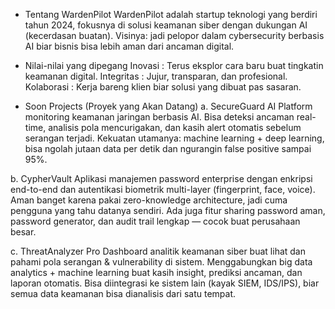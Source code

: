 - Tentang WardenPilot
WardenPilot adalah startup teknologi yang berdiri tahun 2024, fokusnya di solusi keamanan siber dengan dukungan AI (kecerdasan buatan).
Visinya: jadi pelopor dalam cybersecurity berbasis AI biar bisnis bisa lebih aman dari ancaman digital.

- Nilai-nilai yang dipegang 
Inovasi : Terus eksplor cara baru buat tingkatin keamanan digital.
Integritas : Jujur, transparan, dan profesional.
Kolaborasi : Kerja bareng klien biar solusi yang dibuat pas sasaran.


- Soon Projects (Proyek yang Akan Datang)
a. SecureGuard AI
Platform monitoring keamanan jaringan berbasis AI.
Bisa deteksi ancaman real-time, analisis pola mencurigakan, dan kasih alert otomatis sebelum serangan terjadi.
Kekuatan utamanya: machine learning + deep learning, bisa ngolah jutaan data per detik dan ngurangin false positive sampai 95%.

b. CypherVault
Aplikasi manajemen password enterprise dengan enkripsi end-to-end dan autentikasi biometrik multi-layer (fingerprint, face, voice).
Aman banget karena pakai zero-knowledge architecture, jadi cuma pengguna yang tahu datanya sendiri.
Ada juga fitur sharing password aman, password generator, dan audit trail lengkap — cocok buat perusahaan besar.

c. ThreatAnalyzer Pro
Dashboard analitik keamanan siber buat lihat dan pahami pola serangan & vulnerability di sistem.
Menggabungkan big data analytics + machine learning buat kasih insight, prediksi ancaman, dan laporan otomatis.
Bisa diintegrasi ke sistem lain (kayak SIEM, IDS/IPS), biar semua data keamanan bisa dianalisis dari satu tempat.